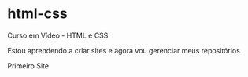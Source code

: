 # html-css
 Curso em Vídeo - HTML e CSS

Estou aprendendo a criar sites e agora vou gerenciar meus repositórios

Primeiro Site